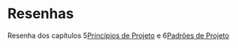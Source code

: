 # Resenhas
Resenha dos capítulos 5[Princípios de Projeto](https://github.com/maraclaras/Resenhas/blob/main/Capítulos%205%20e%206/Capítulo%205.pdf) e 6[Padrões de Projeto](https://github.com/maraclaras/Resenhas/blob/main/Capítulos%205%20e%206/Capítulo%206.pdf)
